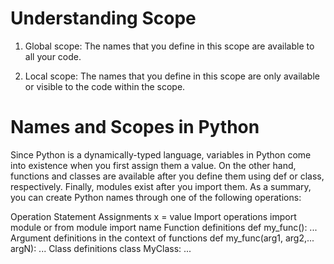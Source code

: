 # Understanding Scope

1. Global scope: The names that you define in this scope are available to all your code.

2. Local scope: The names that you define in this scope are only available or visible to the code within the scope.


# Names and Scopes in Python

Since Python is a dynamically-typed language, variables in Python come into existence when you first assign them a value. On the other hand, functions and classes are available after you define them using def or class, respectively. Finally, modules exist after you import them. As a summary, you can create Python names through one of the following operations:

Operation	Statement
Assignments	x = value
Import operations	import module or from module import name
Function definitions	def my_func(): ...
Argument definitions in the context of functions	def my_func(arg1, arg2,... argN): ...
Class definitions	class MyClass: ...